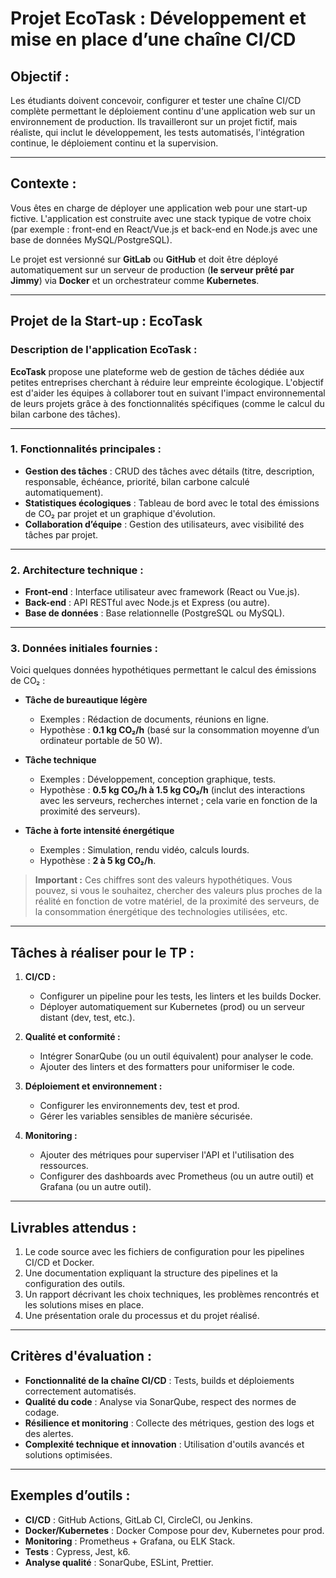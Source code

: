
# Projet EcoTask : Développement et mise en place d’une chaîne CI/CD

## Objectif :
Les étudiants doivent concevoir, configurer et tester une chaîne CI/CD complète permettant le déploiement continu d'une application web sur un environnement de production. Ils travailleront sur un projet fictif, mais réaliste, qui inclut le développement, les tests automatisés, l'intégration continue, le déploiement continu et la supervision.

---

## Contexte :
Vous êtes en charge de déployer une application web pour une start-up fictive. L'application est construite avec une stack typique de votre choix (par exemple : front-end en React/Vue.js et back-end en Node.js avec une base de données MySQL/PostgreSQL).

Le projet est versionné sur **GitLab** ou **GitHub** et doit être déployé automatiquement sur un serveur de production (**le serveur prêté par Jimmy**) via **Docker** et un orchestrateur comme **Kubernetes**.

---

## Projet de la Start-up : EcoTask

### Description de l'application EcoTask :
**EcoTask** propose une plateforme web de gestion de tâches dédiée aux petites entreprises cherchant à réduire leur empreinte écologique. L'objectif est d'aider les équipes à collaborer tout en suivant l'impact environnemental de leurs projets grâce à des fonctionnalités spécifiques (comme le calcul du bilan carbone des tâches).

---

### 1. Fonctionnalités principales :
- **Gestion des tâches** : CRUD des tâches avec détails (titre, description, responsable, échéance, priorité, bilan carbone calculé automatiquement).
- **Statistiques écologiques** : Tableau de bord avec le total des émissions de CO₂ par projet et un graphique d'évolution.
- **Collaboration d’équipe** : Gestion des utilisateurs, avec visibilité des tâches par projet.

---

### 2. Architecture technique :
- **Front-end** : Interface utilisateur avec framework (React ou Vue.js).  
- **Back-end** : API RESTful avec Node.js et Express (ou autre).  
- **Base de données** : Base relationnelle (PostgreSQL ou MySQL).  

---

### 3. Données initiales fournies :

Voici quelques données hypothétiques permettant le calcul des émissions de CO₂ : 

- **Tâche de bureautique légère**  
  - Exemples : Rédaction de documents, réunions en ligne.  
  - Hypothèse : **0.1 kg CO₂/h** (basé sur la consommation moyenne d’un ordinateur portable de 50 W).

- **Tâche technique**  
  - Exemples : Développement, conception graphique, tests.  
  - Hypothèse : **0.5 kg CO₂/h à 1.5 kg CO₂/h** (inclut des interactions avec les serveurs, recherches internet ; cela varie en fonction de la proximité des serveurs).

- **Tâche à forte intensité énergétique**  
  - Exemples : Simulation, rendu vidéo, calculs lourds.  
  - Hypothèse : **2 à 5 kg CO₂/h**.

> **Important :** Ces chiffres sont des valeurs hypothétiques. Vous pouvez, si vous le souhaitez, chercher des valeurs plus proches de la réalité en fonction de votre matériel, de la proximité des serveurs, de la consommation énergétique des technologies utilisées, etc.

---

## Tâches à réaliser pour le TP :

1. **CI/CD :**
   - Configurer un pipeline pour les tests, les linters et les builds Docker.
   - Déployer automatiquement sur Kubernetes (prod) ou un serveur distant (dev, test, etc.).

2. **Qualité et conformité :**
   - Intégrer SonarQube (ou un outil équivalent) pour analyser le code.
   - Ajouter des linters et des formatters pour uniformiser le code.

3. **Déploiement et environnement :**
   - Configurer les environnements dev, test et prod.
   - Gérer les variables sensibles de manière sécurisée.

4. **Monitoring :**
   - Ajouter des métriques pour superviser l'API et l'utilisation des ressources.
   - Configurer des dashboards avec Prometheus (ou un autre outil) et Grafana (ou un autre outil).

---

## Livrables attendus :
1. Le code source avec les fichiers de configuration pour les pipelines CI/CD et Docker.  
2. Une documentation expliquant la structure des pipelines et la configuration des outils.  
3. Un rapport décrivant les choix techniques, les problèmes rencontrés et les solutions mises en place.  
4. Une présentation orale du processus et du projet réalisé.  

---

## Critères d'évaluation :
- **Fonctionnalité de la chaîne CI/CD** : Tests, builds et déploiements correctement automatisés.  
- **Qualité du code** : Analyse via SonarQube, respect des normes de codage.  
- **Résilience et monitoring** : Collecte des métriques, gestion des logs et des alertes.  
- **Complexité technique et innovation** : Utilisation d'outils avancés et solutions optimisées.  

---

## Exemples d’outils :
- **CI/CD** : GitHub Actions, GitLab CI, CircleCI, ou Jenkins.  
- **Docker/Kubernetes** : Docker Compose pour dev, Kubernetes pour prod.  
- **Monitoring** : Prometheus + Grafana, ou ELK Stack.  
- **Tests** : Cypress, Jest, k6.  
- **Analyse qualité** : SonarQube, ESLint, Prettier.  
